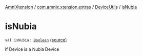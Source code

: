 [AmniXtension](../../index.md) / [com.amnix.xtension.extras](../index.md) / [DeviceUtils](index.md) / [isNubia](./is-nubia.md)

# isNubia

`val isNubia: `[`Boolean`](https://kotlinlang.org/api/latest/jvm/stdlib/kotlin/-boolean/index.html) [(source)](https://github.com/AmniX/AmniXTension/tree/master/AmniXtension/src/main/java/com/amnix/xtension/extras/DeviceUtils.kt#L89)

If Device is a Nubia Device

